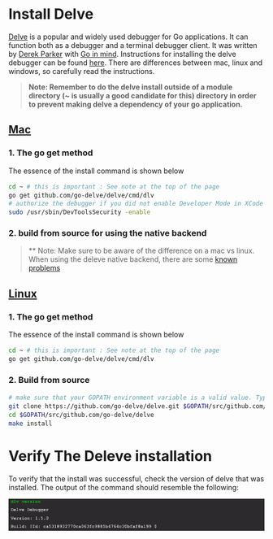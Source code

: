 
# Install Delve

[Delve](https://github.com/go-delve/delve) is a popular and widely used debugger for Go applications. It can function both as a debugger and a terminal debugger client. It was written by [Derek Parker](https://www.youtube.com/watch?v=InG72scKPd4) with [Go in mind](https://blog.gopheracademy.com/advent-2015/debugging-with-delve/). Instructions for installing the delve debugger can be found [here](https://github.com/go-delve/delve/tree/master/Documentation/installation). There are differences between mac, linux and windows, so carefully read the instructions.

>**Note: Remember to do the delve install outside of a module directory (~ is usually a good candidate for this) directory in order to prevent making delve a dependency of your go application.** 

## [Mac](https://github.com/go-delve/delve/blob/master/Documentation/installation/osx/install.md)
### 1. The go get method
The essence of the install command is shown below

```bash
cd ~ # this is important : See note at the top of the page
go get github.com/go-delve/delve/cmd/dlv
# authorize the debugger if you did not enable Developer Mode in XCode
sudo /usr/sbin/DevToolsSecurity -enable
```


### 2. build from source for using the native backend
>** Note: Make sure to be aware of the difference on a mac vs linux. When using the deleve native backend, there are some [known problems](https://github.com/go-delve/delve/blob/master/Documentation/installation/osx/install.md)


## [Linux](https://github.com/go-delve/delve/blob/master/Documentation/installation/linux/install.md)
### 1. The go get method
The essence of the install command is shown below

```bash
cd ~ # this is important : See note at the top of the page
go get github.com/go-delve/delve/cmd/dlv
```
### 2. Build from source
```bash
# make sure that your GOPATH environment variable is a valid value. Typically ~/go
git clone https://github.com/go-delve/delve.git $GOPATH/src/github.com/go-delve/delve
cd $GOPATH/src/github.com/go-delve/delve
make install
```

# Verify The Deleve installation
To verify that the install was successful, check the version of delve that was installed. The output of the command should resemble the following:

 ![delve verify](images/delve-version.jpg)
